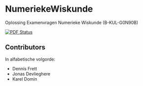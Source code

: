 NumeriekeWiskunde
=================

Oplossing Examenvragen Numerieke Wiskunde (B-KUL-G0N90B)

[![PDF Status](https://www.sharelatex.com/github/repos/KULeuven-CS/NumeriekeWiskunde/builds/latest/badge.svg)](https://www.sharelatex.com/github/repos/KULeuven-CS/NumeriekeWiskunde/builds/latest/output.pdf)

## Contributors

In alfabetische volgorde:

  - Dennis Frett
  - Jonas Devlieghere
  - Karel Domin
